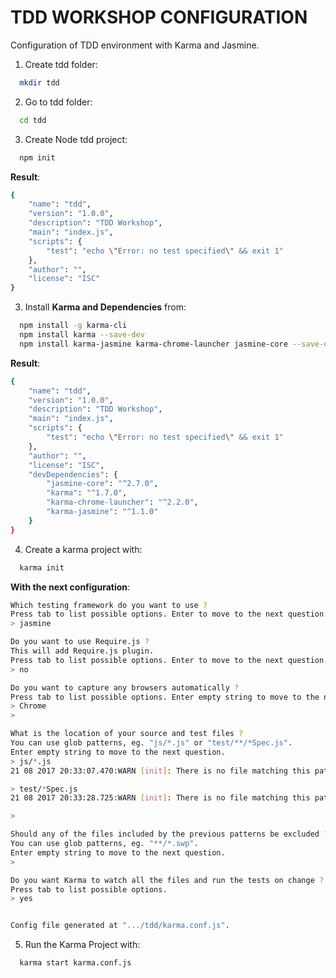 # TDD WORKSHOP CONFIGURATION

Configuration of TDD environment with Karma and Jasmine.

1. Create tdd folder: 
```bash
  mkdir tdd
```

2. Go to tdd folder: 
```bash
  cd tdd
```

3. Create Node tdd project: 
```bash
  npm init
```
**Result**:
```bash
{
    "name": "tdd",
    "version": "1.0.0",
    "description": "TDD Workshop",
    "main": "index.js",
    "scripts": {
        "test": "echo \"Error: no test specified\" && exit 1"
    },
    "author": "",
    "license": "ISC"
}
```

3. Install **Karma and Dependencies** from: 
```bash
  npm install -g karma-cli
  npm install karma --save-dev
  npm install karma-jasmine karma-chrome-launcher jasmine-core --save-dev
```

**Result**:
```bash
{
    "name": "tdd",
    "version": "1.0.0",
    "description": "TDD Workshop",
    "main": "index.js",
    "scripts": {
        "test": "echo \"Error: no test specified\" && exit 1"
    },
    "author": "",
    "license": "ISC",
    "devDependencies": {
        "jasmine-core": "^2.7.0",
        "karma": "^1.7.0",
        "karma-chrome-launcher": "^2.2.0",
        "karma-jasmine": "^1.1.0"
    }
}
```

4. Create a karma project with:
```bash
  karma init
```

**With the next configuration**:
```bash
Which testing framework do you want to use ?
Press tab to list possible options. Enter to move to the next question.
> jasmine

Do you want to use Require.js ?
This will add Require.js plugin.
Press tab to list possible options. Enter to move to the next question.
> no

Do you want to capture any browsers automatically ?
Press tab to list possible options. Enter empty string to move to the next question.
> Chrome
>

What is the location of your source and test files ?
You can use glob patterns, eg. "js/*.js" or "test/**/*Spec.js".
Enter empty string to move to the next question.
> js/*.js
21 08 2017 20:33:07.470:WARN [init]: There is no file matching this pattern.

> test/*Spec.js
21 08 2017 20:33:28.725:WARN [init]: There is no file matching this pattern.

>

Should any of the files included by the previous patterns be excluded ?
You can use glob patterns, eg. "**/*.swp".
Enter empty string to move to the next question.
>

Do you want Karma to watch all the files and run the tests on change ?
Press tab to list possible options.
> yes


Config file generated at ".../tdd/karma.conf.js".
```

5. Run the Karma Project with:
```bash
  karma start karma.conf.js
```
